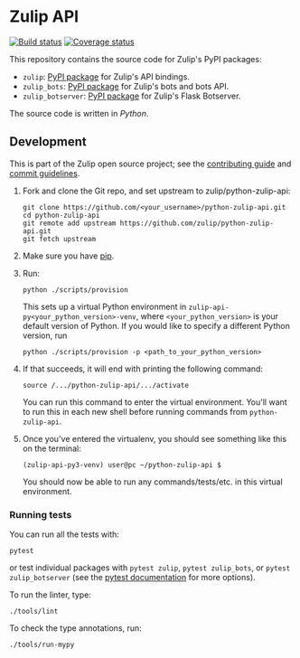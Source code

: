 # Zulip API

[![Build status](https://github.com/zulip/python-zulip-api/workflows/build/badge.svg)](
https://github.com/zulip/python-zulip-api/actions?query=branch%3Amain+workflow%3Abuild)
[
![Coverage status](https://img.shields.io/codecov/c/github/zulip/python-zulip-api)
](
https://codecov.io/gh/zulip/python-zulip-api)

This repository contains the source code for Zulip's PyPI packages:

* `zulip`: [PyPI package](https://pypi.python.org/pypi/zulip/)
  for Zulip's API bindings.
* `zulip_bots`: [PyPI package](https://pypi.python.org/pypi/zulip-bots)
  for Zulip's bots and bots API.
* `zulip_botserver`: [PyPI package](https://pypi.python.org/pypi/zulip-botserver)
  for Zulip's Flask Botserver.

The source code is written in *Python*.

## Development

This is part of the Zulip open source project; see the
[contributing guide](https://zulip.readthedocs.io/en/latest/overview/contributing.html)
and [commit guidelines](https://zulip.readthedocs.io/en/latest/contributing/version-control.html).

1. Fork and clone the Git repo, and set upstream to zulip/python-zulip-api:
   ```
   git clone https://github.com/<your_username>/python-zulip-api.git
   cd python-zulip-api
   git remote add upstream https://github.com/zulip/python-zulip-api.git
   git fetch upstream
   ```

2. Make sure you have [pip](https://pip.pypa.io/en/stable/installing/).

3. Run:
   ```
   python ./scripts/provision
   ```
   This sets up a virtual Python environment in `zulip-api-py<your_python_version>-venv`,
   where `<your_python_version>` is your default version of Python. If you would like to specify
   a different Python version, run
   ```
   python ./scripts/provision -p <path_to_your_python_version>
   ```

4. If that succeeds, it will end with printing the following command:
   ```
   source /.../python-zulip-api/.../activate
   ```
   You can run this command to enter the virtual environment.
   You'll want to run this in each new shell before running commands from `python-zulip-api`.

5. Once you've entered the virtualenv, you should see something like this on the terminal:
   ```
   (zulip-api-py3-venv) user@pc ~/python-zulip-api $
   ```
   You should now be able to run any commands/tests/etc. in this
   virtual environment.

### Running tests

You can run all the tests with:

`pytest`

or test individual packages with `pytest zulip`, `pytest zulip_bots`,
or `pytest zulip_botserver` (see the [pytest
documentation](https://docs.pytest.org/en/latest/how-to/usage.html)
for more options).

To run the linter, type:

`./tools/lint`

To check the type annotations, run:

`./tools/run-mypy`